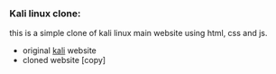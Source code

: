### Kali linux clone:

this is a simple clone of kali linux main website using html, css and js.

- original [kali](https://www.kali.org/) website
- cloned website [copy]
